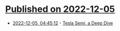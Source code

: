 # [Published on 2022-12-05](index.md)

* [2022-12-05, 04:45:12](https://news.ycombinator.com/item?id=33861574) - [Tesla Semi, a Deep Dive](https://www.evuniverse.io/newsletter/semi)
